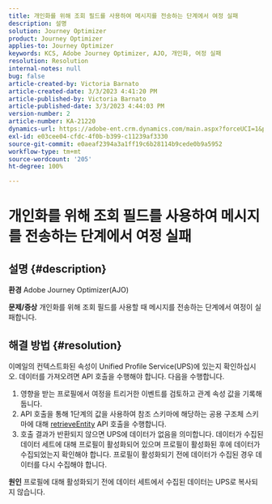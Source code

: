 ```yaml
---
title: 개인화를 위해 조회 필드를 사용하여 메시지를 전송하는 단계에서 여정 실패
description: 설명
solution: Journey Optimizer
product: Journey Optimizer
applies-to: Journey Optimizer
keywords: KCS, Adobe Journey Optimizer, AJO, 개인화, 여정 실패
resolution: Resolution
internal-notes: null
bug: false
article-created-by: Victoria Barnato
article-created-date: 3/3/2023 4:41:20 PM
article-published-by: Victoria Barnato
article-published-date: 3/3/2023 4:44:03 PM
version-number: 2
article-number: KA-21220
dynamics-url: https://adobe-ent.crm.dynamics.com/main.aspx?forceUCI=1&pagetype=entityrecord&etn=knowledgearticle&id=645a1537-e2b9-ed11-83fe-6045bd006b25
exl-id: e03cee04-cfdc-4f0b-b399-c11239af3330
source-git-commit: e0aeaf2394a3a1ff19c6b28114b9cede0b9a5952
workflow-type: tm+mt
source-wordcount: '205'
ht-degree: 100%

---
```


# 개인화를 위해 조회 필드를 사용하여 메시지를 전송하는 단계에서 여정 실패

## 설명 {#description}

<b>환경</b>
Adobe Journey Optimizer(AJO)


<b>문제/증상</b>
개인화를 위해 조회 필드를 사용할 때 메시지를 전송하는 단계에서 여정이 실패합니다.


## 해결 방법 {#resolution}


이메일의 컨텍스트화된 속성이 Unified Profile Service(UPS)에 있는지 확인하십시오. 데이터를 가져오려면 API 호출을 수행해야 합니다. 다음을 수행합니다.

1. 영향을 받는 프로필에서 여정을 트리거한 이벤트를 검토하고 관계 속성 값을 기록해 둡니다.
2. API 호출을 통해 1단계의 값을 사용하여 참조 스키마에 해당하는 공용 구조체 스키마에 대해 [retrieveEntity](https://developer.adobe.com/experience-platform-apis/references/profile/#tag/Entities/operation/retrieveEntity) API 호출을 수행합니다.
3. 호출 결과가 반환되지 않으면 UPS에 데이터가 없음을 의미합니다. 데이터가 수집된 데이터 세트에 대해 프로필이 활성화되어 있으며 프로필이 활성화된 후에 데이터가 수집되었는지 확인해야 합니다. 프로필이 활성화되기 전에 데이터가 수집된 경우 데이터를 다시 수집해야 합니다.



<b>원인</b>
프로필에 대해 활성화되기 전에 데이터 세트에서 수집된 데이터는 UPS로 복사되지 않습니다.
